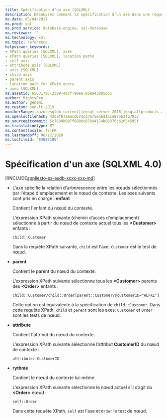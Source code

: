 ```yaml
---
title: Spécification d’un axe (SQLXML)
description: Découvrez comment la spécification d’un axe dans une requête XPath SQLXML 4,0 spécifie la relation d’arborescence entre les nœuds sélectionnés par l’étape de localisation et le nœud de contexte.
ms.date: 03/04/2017
ms.prod: sql
ms.prod_service: database-engine, sql-database
ms.reviewer: ''
ms.technology: xml
ms.topic: reference
helpviewer_keywords:
- XPath queries [SQLXML], axes
- XPath queries [SQLXML], location paths
- self axis
- attribute axis [SQLXML]
- axis [SQLXML]
- child axis
- parent axis
- location path for XPath query
- axes [SQLXML]
ms.assetid: 65631795-3389-40cf-90ea-85e9438956c5
author: MightyPen
ms.author: genemi
ms.custom: seo-lt-2019
monikerRange: =azuresqldb-current||>=sql-server-2016||=sqlallproducts-allversions||>=sql-server-linux-2017||=azuresqldb-mi-current
ms.openlocfilehash: 43daf972eacd67dcd7e75eabd1aca87bb3f67932
ms.sourcegitcommit: 5c7634b007f6808c87094174b80376cb20545d5f
ms.translationtype: MT
ms.contentlocale: fr-FR
ms.lasthandoff: 06/17/2020
ms.locfileid: "84882186"
---
```

# <a name="specifying-an-axis-sqlxml-40"></a>Spécification d'un axe (SQLXML 4.0)
[!INCLUDE[appliesto-ss-asdb-xxxx-xxx-md](../../../includes/appliesto-ss-asdb-xxxx-xxx-md.md)]
    
-   L'axe spécifie la relation d'arborescence entre les nœuds sélectionnés par l'étape d'emplacement et le nœud de contexte. Les axes suivants sont pris en charge : **enfant**  
  
     Contient l'enfant du nœud du contexte.  
  
     L’expression XPath suivante (chemin d’accès d’emplacement) sélectionne à partir du nœud de contexte actuel tous les **\<Customer>** enfants :  
  
    ```  
    child::Customer  
    ```  
  
     Dans la requête XPath suivante, `child` est l'axe. `Customer` est le test de nœud.  
  
-   **parent**  
  
     Contient le parent du nœud du contexte.  
  
     L’expression XPath suivante sélectionne tous les **\<Customer>** parents des **\<Order>** enfants :  
  
    ```  
    child::Customer/child::Order[parent::Customer/@customerID="ALFKI"]  
    ```  
  
     Cette option est équivalente à la spécification de `child::Customer`. Dans cette requête XPath, `child` et `parent` sont les axes. `Customer` et `Order` sont les tests de nœud.  
  
-   **attribute**  
  
     Contient l'attribut du nœud du contexte.  
  
     L’expression XPath suivante sélectionne l’attribut **CustomerID** du nœud de contexte :  
  
    ```  
    attribute::CustomerID  
    ```  
  
-   **rythme**  
  
     Contient le nœud du contexte lui-même.  
  
     L’expression XPath suivante sélectionne le nœud actuel s’il s’agit du **\<Order>** nœud :  
  
    ```  
    self::Order  
    ```  
  
     Dans cette requête XPath, `self` est l'axe et `Order` le test de nœud.  
  
  
